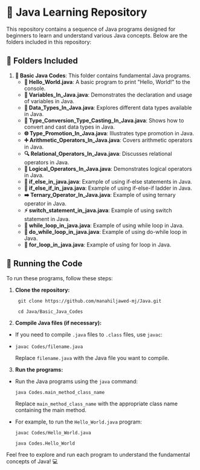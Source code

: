# 📘 Java Learning Repository

This repository contains a sequence of Java programs designed for beginners to learn and understand various Java concepts. Below are the folders included in this repository:

## 📁 Folders Included

1. **📝 Basic Java Codes**: This folder contains fundamental Java programs.
   - **👋 Hello_World.java**: A basic program to print "Hello, World!" to the console.
   - **🔧 Variables_In_Java.java**: Demonstrates the declaration and usage of variables in Java.
   - **🔢 Data_Types_In_Java.java**: Explores different data types available in Java.
   - **🔄 Type_Conversion_Type_Casting_In_Java.java**: Shows how to convert and cast data types in Java.
   - **🌐 Type_Promotion_In_Java.java**: Illustrates type promotion in Java.
   - **➕ Arithmetic_Operators_In_Java.java**: Covers arithmetic operators in Java.
   - **🔍 Relational_Operators_In_Java.java**: Discusses relational operators in Java.
   - **🔗 Logical_Operators_In_Java.java**: Demonstrates logical operators in Java.
   - **🌟 if_else_in_java.java**: Example of using if-else statements in Java.
   - **🔗 if_else_if_in_java.java**: Example of using if-else-if ladder in Java.
   - **➡️ Ternary_Operator_In_Java.java**: Example of using ternary operator in Java.
   - **⚡ switch_statement_in_java.java**: Example of using switch statement in Java.
   - **🔄 while_loop_in_java.java**: Example of using while loop in Java.
   - **🔁 do_while_loop_in_java.java**: Example of using do-while loop in Java.
   - **🔢 for_loop_in_java.java**: Example of using for loop in Java.
   


## 🚀 Running the Code

To run these programs, follow these steps:

1. **Clone the repository:**
   ```
    git clone https://github.com/manahiljawed-mj/Java.git
   ```
   ```
    cd Java/Basic_Java_Codes
   ```

3. **Compile Java files (if necessary):**
- If you need to compile `.java` files to `.class` files, use `javac`:
- 
  ```
  javac Codes/filename.java
  ```
  Replace `filename.java` with the Java file you want to compile.

3. **Run the programs:**
- Run the Java programs using the `java` command:
  ```
  java Codes.main_method_class_name
  ```
  Replace `main_method_class_name` with the appropriate class name containing the main method.

- For example, to run the `Hello_World.java` program:
  ```
  javac Codes/Hello_World.java
  ```
  ```
  java Codes.Hello_World
  ```

Feel free to explore and run each program to understand the fundamental concepts of Java! 💻
